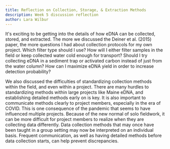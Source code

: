 ```yaml
---
title: Reflection on Collection, Storage, & Extraction Methods
description: Week 5 discussion reflection
author: Lara Wilbur
---
```


It's exciting to be getting into the details of how eDNA can be collected, stored, and extracted.  The more we discussed the Deiner et al. (2015) paper, the more questions I had about collection protocols for my own project.  Which filter type should I use?  How will I either filter samples in the field or keep collected water cold enough for transport?  Should I try collecting eDNA in a sediment trap or activated carbon instead of just from the water column?  How can I maximize eDNA yield in order to increase detection probability? 

We also discussed the difficulties of standardizing collection methods within the field, and even within a project.  There are many hurdles to standardizing methods within large projects like Maine eDNA, and establishing detailed methods early on is key.  It is also important to communicate methods clearly to project members, especially in the era of COVID.  This is one consequence of the pandemic that seems to have influenced multiple projects. Because of the new normal of solo fieldwork, it can be more difficult for project members to realize when they are collecting data differently.  Data collection methods that may once have been taught in a group setting may now be interpreted on an individual basis.  Frequent communication, as well as having detailed methods before data collection starts, can help prevent discrepancies.  
